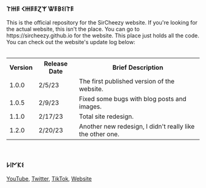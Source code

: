 <h3>𐌕𐋅𐌄 𐌂𐋅𐌄𐌄Ɀ𐌙 Ꮤ𐌄𐌁𐌔𐌉𐌕𐌄</h3>
This is the official repository for the SirCheezy website. If you're looking for the actual website, this isn't the place. You can go to https://sircheezy.github.io for the website. This place just holds all the code. You can check out the website's update log below:
<br>
<br>

<table width="1000px">
  <tr>
    <th><b>Version</b></th>
    <th><b>Release Date</b></th>
    <th><b>Brief Description</b></th>
  </tr>
  
  <!-- Version 1.0.0 Data --!>

  <tr>
    <td>1.0.0</td>
    <td>2/5/23</td>
    <td>The first published version of the website.</td>
  </tr>
  
   <!-- Version 1.0.5 Data --!>

  <tr>
    <td>1.0.5</td>
    <td>2/9/23</td>
    <td>Fixed some bugs with blog posts and images.</td>
  </tr>

   <!-- Version 1.1.0 Data --!>

  <tr>
    <td>1.1.0</td>
    <td>2/17/23</td>
    <td>Total site redesign.</td>
  </tr>
  
   <!-- Version 1.2.0 Data --!>

  <tr>
    <td>1.2.0</td>
    <td>2/20/23</td>
    <td>Another new redesign, I didn't really like the other one.</td>
  </tr>

</table>

</table>


<br>

<h3>𐌋𐌉𐌍𐌊𐌔</h3>
<a href="https://youtube.com/@cheezystuff">YouTube</a>, <a href="https://twitter.com/sircheezyyt">Twitter</a>, <a href="https://tiktok.com/@sircheezy.yt">TikTok</a>, <a href="https://sircheezy.github.io">Website</a>

